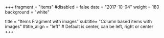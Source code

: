 +++
fragment = "items"
#disabled = false
date = "2017-10-04"
weight = 180
background = "white"

title = "Items Fragment with images"
subtitle= "Column based items with images"
#title_align = "left" # Default is center, can be left, right or center
+++
